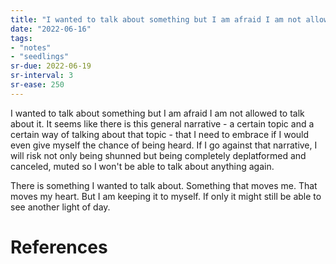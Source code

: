 ```yaml
---
title: "I wanted to talk about something but I am afraid I am not allowed to talk about it."
date: "2022-06-16"
tags:
- "notes"
- "seedlings"
sr-due: 2022-06-19
sr-interval: 3
sr-ease: 250
---
```


I wanted to talk about something but I am afraid I am not allowed to talk about it. It seems like there is this general narrative - a certain topic and a certain way of talking about that topic - that I need to embrace if I would even give myself the chance of being heard. If I go against that narrative, I will risk not only being shunned but being completely deplatformed and canceled, muted so I won't be able to talk about anything again.

There is something I wanted to talk about. Something that moves me. That moves my heart. But I am keeping it to myself. If only it might still be able to see another light of day.

# References
